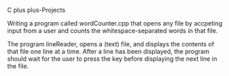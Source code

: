  C plus plus-Projects

Writing a program called wordCounter.cpp that opens any file by accpeting input from a user and counts the whitespace-separated words in that file.

The program lineReader, opens a (text) file, and displays the contents of that file one line at a time. After a line has been displayed, the program should wait for the user to press the <enter> key before displaying the next line in the file.
